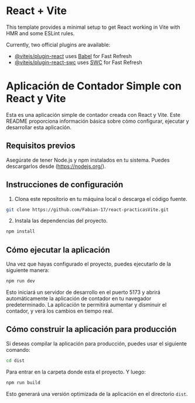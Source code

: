 # React + Vite

This template provides a minimal setup to get React working in Vite with HMR and some ESLint rules.

Currently, two official plugins are available:

- [@vitejs/plugin-react](https://github.com/vitejs/vite-plugin-react/blob/main/packages/plugin-react/README.md) uses [Babel](https://babeljs.io/) for Fast Refresh
- [@vitejs/plugin-react-swc](https://github.com/vitejs/vite-plugin-react-swc) uses [SWC](https://swc.rs/) for Fast Refresh


# Aplicación de Contador Simple con React y Vite

Esta es una aplicación simple de contador creada con React y Vite. Este README proporciona información básica sobre cómo configurar, ejecutar y desarrollar esta aplicación.

## Requisitos previos

Asegúrate de tener Node.js y npm instalados en tu sistema. Puedes descargarlos desde (https://nodejs.org/).

## Instrucciones de configuración

1. Clona este repositorio en tu máquina local o descarga el código fuente.

```bash
git clone https://github.com/Fabian-17/react-practicasVite.git
```
2. Instala las dependencias del proyecto.
```bash
npm install
```
## Cómo ejecutar la aplicación
Una vez que hayas configurado el proyecto, puedes ejecutarlo de la siguiente manera:
```bash
npm run dev
```
Esto iniciará un servidor de desarrollo en el puerto 5173 y abrirá automáticamente la aplicación de contador en tu navegador predeterminado. La aplicación te permitirá aumentar y disminuir el contador, y verá los cambios en tiempo real.

## Cómo construir la aplicación para producción
Si deseas compilar la aplicación para producción, puedes usar el siguiente comando:
```bash
cd dist
```
Para entrar en la carpeta donde esta el proyecto.
Y luego:
```bash
npm run build
```
Esto generará una versión optimizada de la aplicación en el directorio `dist`.